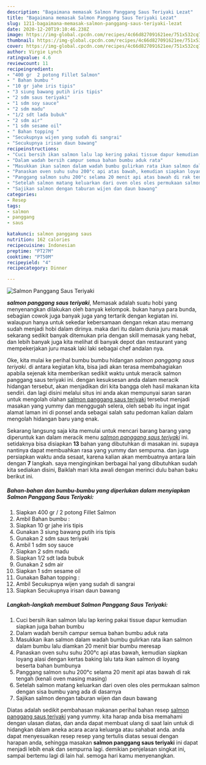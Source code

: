 ```yaml
---
description: "Bagaimana memasak Salmon Panggang Saus Teriyaki Lezat"
title: "Bagaimana memasak Salmon Panggang Saus Teriyaki Lezat"
slug: 1211-bagaimana-memasak-salmon-panggang-saus-teriyaki-lezat
date: 2020-12-20T19:10:46.238Z
image: https://img-global.cpcdn.com/recipes/4c66d827091621ee/751x532cq70/salmon-panggang-saus-teriyaki-foto-resep-utama.jpg
thumbnail: https://img-global.cpcdn.com/recipes/4c66d827091621ee/751x532cq70/salmon-panggang-saus-teriyaki-foto-resep-utama.jpg
cover: https://img-global.cpcdn.com/recipes/4c66d827091621ee/751x532cq70/salmon-panggang-saus-teriyaki-foto-resep-utama.jpg
author: Virgie Lynch
ratingvalue: 4.6
reviewcount: 11
recipeingredient:
- "400 gr  2 potong Fillet Salmon"
- " Bahan bumbu "
- "10 gr jahe iris tipis"
- "3 siung bawang putih iris tipis"
- "2 sdm saus teriyaki"
- "1 sdm soy sauce"
- "2 sdm madu"
- "1/2 sdt lada bubuk"
- "2 sdm air"
- "1 sdm sesame oil"
- " Bahan topping "
- "Secukupnya wijen yang sudah di sangrai"
- "Secukupnya irisan daun bawang"
recipeinstructions:
- "Cuci bersih ikan salmon lalu lap kering pakai tissue dapur kemudian siapkan juga bahan bumbu"
- "Dalam wadah bersih campur semua bahan bumbu aduk rata"
- "Masukkan ikan salmon dalam wadah bumbu gulirkan rata ikan salmon dalam bumbu lalu diamkan 20 menit biar bumbu meresap"
- "Panaskan oven suhu suhu 200°c api atas bawah, kemudian siapkan loyang alasi dengan kertas baking lalu tata ikan salmon di loyang beserta bahan bumbunya"
- "Panggang salmon suhu 200°c selama 20 menit api atas bawah di rak tengah (kenali oven masing masing)"
- "Setelah salmon matang keluarkan dari oven oles oles permukaan salmon dengan sisa bumbu yang ada di dasarnya"
- "Sajikan salmon dengan taburan wijen dan daun bawang"
categories:
- Resep
tags:
- salmon
- panggang
- saus

katakunci: salmon panggang saus 
nutrition: 162 calories
recipecuisine: Indonesian
preptime: "PT27M"
cooktime: "PT50M"
recipeyield: "4"
recipecategory: Dinner

---
```



![Salmon Panggang Saus Teriyaki](https://img-global.cpcdn.com/recipes/4c66d827091621ee/751x532cq70/salmon-panggang-saus-teriyaki-foto-resep-utama.jpg)

<b><i>salmon panggang saus teriyaki</i></b>, Memasak adalah suatu hobi yang menyenangkan dilakukan oleh banyak kelompok. bukan hanya para bunda, sebagian cowok juga banyak juga yang tertarik dengan kegiatan ini. walaupun hanya untuk sekedar kebersamaan dengan rekan atau memang sudah menjadi hobi dalam dirinya. maka dari itu dalam dunia juru masak sekarang sedikit banyak ditemukan pria dengan skill memasak yang hebat, dan lebih banyak juga kita melihat di banyak depot dan restaurant yang mempekerjakan juru masak laki laki sebagai chef andalan nya.

Oke, kita mulai ke perihal bumbu bumbu hidangan <i>salmon panggang saus teriyaki</i>. di antara kegiatan kita, bisa jadi akan terasa membahagiakan apabila sejenak kita memberikan sedikit waktu untuk meracik salmon panggang saus teriyaki ini. dengan kesuksesan anda dalam meracik hidangan tersebut, akan menjadikan diri kita bangga oleh hasil makanan kita sendiri. dan lagi disini melalui situs ini anda akan mempunyai saran saran untuk mengolah olahan <u>salmon panggang saus teriyaki</u> tersebut menjadi masakan yang yummy dan menggugah selera, oleh sebab itu ingat ingat alamat laman ini di ponsel anda sebagai salah satu pedoman kalian dalam mengolah hidangan baru yang enak.




Sekarang langsung saja kita memulai untuk mencari barang barang yang diperuntuk kan dalam meracik menu <u><i>salmon panggang saus teriyaki</i></u> ini. setidaknya bisa disiapkan <b>13</b> bahan yang dibutuhkan di masakan ini. supaya nantinya dapat membuahkan rasa yang yummy dan sempurna. dan juga persiapkan waktu anda sesaat, karena kalian akan membuatnya antara lain dengan <b>7</b> langkah. saya menginginkan berbagai hal yang dibutuhkan sudah kita sediakan disini, Baiklah mari kita awali dengan merinci dulu bahan baku berikut ini.

<!--inarticleads1-->

##### Bahan-bahan dan bumbu-bumbu yang diperlukan dalam menyiapkan Salmon Panggang Saus Teriyaki:

1. Siapkan 400 gr / 2 potong Fillet Salmon
1. Ambil  Bahan bumbu :
1. Siapkan 10 gr jahe iris tipis
1. Gunakan 3 siung bawang putih iris tipis
1. Gunakan 2 sdm saus teriyaki
1. Ambil 1 sdm soy sauce
1. Siapkan 2 sdm madu
1. Siapkan 1/2 sdt lada bubuk
1. Gunakan 2 sdm air
1. Siapkan 1 sdm sesame oil
1. Gunakan  Bahan topping :
1. Ambil Secukupnya wijen yang sudah di sangrai
1. Siapkan Secukupnya irisan daun bawang




<!--inarticleads2-->

##### Langkah-langkah membuat Salmon Panggang Saus Teriyaki:

1. Cuci bersih ikan salmon lalu lap kering pakai tissue dapur kemudian siapkan juga bahan bumbu
1. Dalam wadah bersih campur semua bahan bumbu aduk rata
1. Masukkan ikan salmon dalam wadah bumbu gulirkan rata ikan salmon dalam bumbu lalu diamkan 20 menit biar bumbu meresap
1. Panaskan oven suhu suhu 200°c api atas bawah, kemudian siapkan loyang alasi dengan kertas baking lalu tata ikan salmon di loyang beserta bahan bumbunya
1. Panggang salmon suhu 200°c selama 20 menit api atas bawah di rak tengah (kenali oven masing masing)
1. Setelah salmon matang keluarkan dari oven oles oles permukaan salmon dengan sisa bumbu yang ada di dasarnya
1. Sajikan salmon dengan taburan wijen dan daun bawang




Diatas adalah sedikit pembahasan makanan perihal bahan resep <u>salmon panggang saus teriyaki</u> yang yummy. kita harap anda bisa memahami dengan ulasan diatas, dan anda dapat membuat ulang di saat lain untuk di hidangkan dalam aneka acara acara keluarga atau sahabat anda. anda dapat menyesuaikan resep resep yang tertulis diatas sesuai dengan harapan anda, sehingga masakan <b>salmon panggang saus teriyaki</b> ini dapat menjadi lebih enak dan sempurna lagi. demikian penjelasan singkat ini, sampai bertemu lagi di lain hal. semoga hari kamu menyenangkan.
